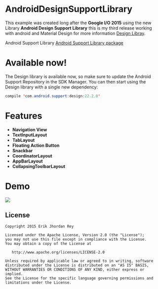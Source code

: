 # AndroidDesignSupportLibrary

This example was created long after the **Google I/O 2015** using the new Library **Android Design Support Library** this is my third release working with android and Material Design for more information [Design Libray](http://android-developers.blogspot.mx/2015/05/android-design-support-library.html). 

Android Support Library [Android Support Library package](http://developer.android.com/tools/support-library/index.html)

# Available now!
The Design library is available now, so make sure to update the Android Support Repository in the SDK Manager. You can then start using the Design library with a single new dependency:

```java
compile 'com.android.support:design:22.2.0'
```

# Features 
 * **Navigation View**
 * **TextInputLayout** 
 * **TabLayout** 
 * **Floating Action Button** 
 * **Snackbar** 
 * **CoordinatorLayout**
 * **AppBarLayout** 
 * **CollapsingToolbarLayout** 
 


# Demo
![](./art/Telecine_2015-09-15-21-31-56.gif)


License
-------

    Copyright 2015 Erik Jhordan Rey

    Licensed under the Apache License, Version 2.0 (the "License");
    you may not use this file except in compliance with the License.
    You may obtain a copy of the License at

       http://www.apache.org/licenses/LICENSE-2.0

    Unless required by applicable law or agreed to in writing, software
    distributed under the License is distributed on an "AS IS" BASIS,
    WITHOUT WARRANTIES OR CONDITIONS OF ANY KIND, either express or implied.
    See the License for the specific language governing permissions and
    limitations under the License.

